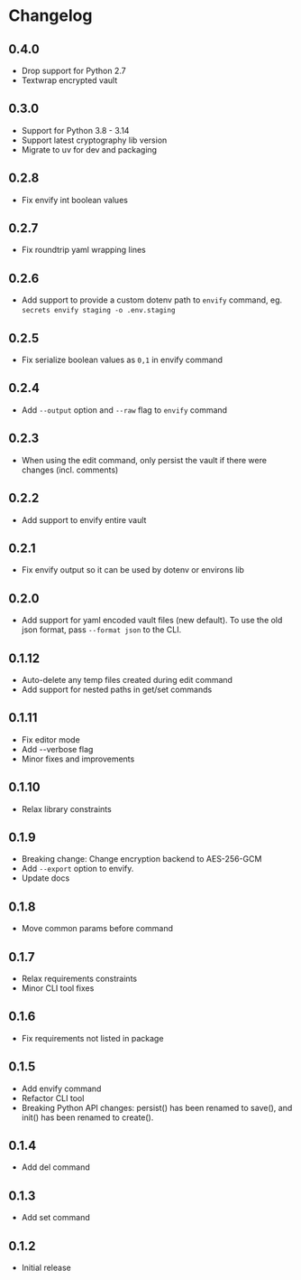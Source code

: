 # Changelog

## 0.4.0
- Drop support for Python 2.7
- Textwrap encrypted vault

## 0.3.0
- Support for Python 3.8 - 3.14
- Support latest cryptography lib version
- Migrate to uv for dev and packaging

## 0.2.8
- Fix envify int boolean values

## 0.2.7
- Fix roundtrip yaml wrapping lines

## 0.2.6
- Add support to provide a custom dotenv path to `envify` command, eg. `secrets envify staging -o .env.staging`

## 0.2.5
- Fix serialize boolean values as `0,1` in envify command

## 0.2.4
- Add `--output` option and `--raw` flag to `envify` command

## 0.2.3
- When using the edit command, only persist the vault if there were changes (incl. comments)

## 0.2.2
- Add support to envify entire vault

## 0.2.1
- Fix envify output so it can be used by dotenv or environs lib

## 0.2.0
- Add support for yaml encoded vault files (new default). To use the old json format, pass `--format json` to the CLI.

## 0.1.12
- Auto-delete any temp files created during edit command
- Add support for nested paths in get/set commands

## 0.1.11
- Fix editor mode
- Add --verbose flag
- Minor fixes and improvements

## 0.1.10
- Relax library constraints

## 0.1.9
- Breaking change: Change encryption backend to AES-256-GCM
- Add `--export` option to envify.
- Update docs

## 0.1.8
- Move common params before command

## 0.1.7
- Relax requirements constraints
- Minor CLI tool fixes

## 0.1.6
- Fix requirements not listed in package

## 0.1.5
- Add envify command
- Refactor CLI tool
- Breaking Python API changes: persist() has been renamed to save(), and init() has been renamed to create().

## 0.1.4
- Add del command

## 0.1.3
- Add set command

## 0.1.2
- Initial release
